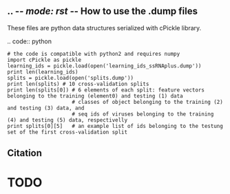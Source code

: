 .. -*- mode: rst -*-
How to use the .dump files
------------

These files are python data structures serialized with cPickle library. 


.. code:: python

	# the code is compatible with python2 and requires numpy
  	import cPickle as pickle
  	learning_ids = pickle.load(open('learning_ids_ssRNAplus.dump'))
  	print len(learning_ids)
  	splits = pickle.load(open('splits.dump'))
  	print len(splits) # 10 cross-validation splits
  	print len(splits[0]) # 6 elements of each split: feature vectors belonging to the training (element0) and testing (1) data
         	             # classes of object belonging to the training (2) and testing (3) data, and
                	     # seq ids of viruses belonging to the training (4) and testing (5) data, respectivelly
  	print splits[0][5]   # an example list of ids belonging to the testung set of the first cross-validation split

Citation
--------
# TODO
